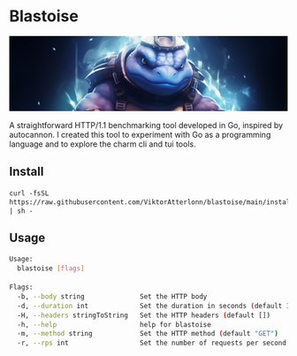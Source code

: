 # Blastoise

![Screenshot](banner.png)

A straightforward HTTP/1.1 benchmarking tool developed in Go, inspired by autocannon. I created this tool to experiment with Go as a programming language and to explore the charm cli and tui tools.

## Install

```
curl -fsSL https://raw.githubusercontent.com/ViktorAtterlonn/blastoise/main/install.sh | sh -
```

## Usage

```bash
Usage:
  blastoise [flags]

Flags:
  -b, --body string              Set the HTTP body
  -d, --duration int             Set the duration in seconds (default 10)
  -H, --headers stringToString   Set the HTTP headers (default [])
  -h, --help                     help for blastoise
  -m, --method string            Set the HTTP method (default "GET")
  -r, --rps int                  Set the number of requests per second (default 1)
```
